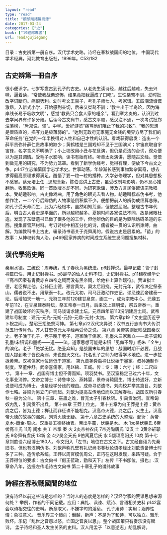 ```yaml
---
layout: "read"
type: "read"
title: "顧頡剛諸篇摘錄"
date: 2017-03-24
categories: ["史"]
book: ["19經部專書"]
url: read/gujiegang
---
```


目录：古史辨第一册自序。汉代学术史略。诗经在春秋战国间的地位。
中国现代学术经典，河北教育出版社，1996年。C53/182

## 古史辨第一冊自序

很小便识字。七岁写盘古到孔子的古史。从老先生读诗经，越往后越难，失去兴味，逼着读，“常使我战栗恐怖，结果竟把我逼成了口吃”。生性桀骜不驯，幼时批改字词断句。痛恨势利。幼时考文王百子，考孔子师七人，考家谱。五四潮流慷慨激昂。入新式小学，开始感到亲切，后来又桀骜不驯：“教主出于半岛论，因为海岸线长易于吸收文明”，感觉“教员只会食人家的唾余”。看到章太炎的，认识到过去学问界有许多分歧。后读今古文尙书，感古文平顺，感汉注不通，一次考试批郑注落榜，“斥郑说，谬”。中学。爱好游览“痛骂他们阻止了我的兴致”。“我的思想是很质直的，描写力是极薄弱的”。“达到无政府无家庭无金钱的境界方尽了我们的革命任务”在党的一年半换得对人性和自己才性的认识。看戏获得启发：造出一个薛平贵弥补薛仁贵故事的缺少；黄鹤楼是三国戏却不见于三国演义；宇宙疯取自宇宙锋，名字含义不明确了；小上坟改用小丑与花旦演，但仍是贞洁的台词，观众便以为是其调情。受毛子水影响，读书有始有终。听章太炎演讲，愿随古文经。觉悟到做无用的研究，不为势力笼罩。看到了新学伪经考，觉得有理，便放下今古文之争。p447立志编纂<v>国学志</v>学术史。世事动荡，年龄渐长感到事物繁杂离奇，想去求得最高原理求得满足。醒悟了要一粒一粒的播种。大学必修理学，但对其思想极不感冒。蔡元培上任…思想革新。陈伯弢讲上古史，虽受<v>改制考</v>影响，仍不忍心推翻他。收集歌谣，同一首歌版本却不同。为研究歌谣，涉及方言民俗谚语宗教唱本。受胡适影响。古史像戏曲，用了角色的眼光去看人物。胡适叫标点<v>伪书考</v>，他想作注，一二个月后辨伪的人物事迹倒积累不少。便想把前人的辨伪成绩算总账。如孔子受天命而生，此为六经根本，虽然明知荒诞，但依然屈服。整理古书年代后，明白古人看史是平面的，所以越积越多。夏朝时间各家说法不同，故是闭眼杜造。发现了<v>东壁遗书</v>已做了很多他的工作，但他辨伪的目的是为驱除妨碍圣道的东西。搜集曹雪芹材料。考订诗经中相互分化的诗，儒者被一贯的认识所束缚，曲解。为编教科书上古史，辑录诗书语关于尧舜禹的。假说古史是层累的。「苗」的故事：从神权转向人治。p469回家养病的时间成立系统生发问题搜集材料。



## 漢代學術史略

秦用水德。三统说：周赤统，孔子春秋为黑统法。p6封禅说。最早记载：<v>管子封禅篇</v>已佚，用<v>史记封禅书</v>。p8最早的仙人史料不知，<v>史记封禅书</v>。p11翻孝经学史『高帝因秦有靑黄赤白四帝之祠而没有黑帝祠，给他补上算作瑞符』。贾谊拟土德，老臣撵走他。公孙臣土德，预言黄龙。窦太后阻挠。元封元年，武帝决定祭泰山，儒者说不出，用祭泰一礼。改元太初，司马迁激动作史记。谬忌谏武帝建泰一坛。后增加天一地一。元狩三年前120建甘泉宫，画三一，成为宗教中心。元鼎五年前112，在甘泉建泰畤坛，祭五帝泰一日月。后来汶上建明堂，祭五帝泰一。重建了战国破坏的天秩序。司马谈请求建土坛。元鼎四年前113汾阴建后土祠。武帝建年号制度：建元-元光-元朔-元狩-元鼎-元封-太初。
第六章p19「文史星历近乎卜祝之间」。楚昭王拒绝祭河神。
第七章p22汉代灾异说：<v>汉书五行志</v><v>尙书大传洪范五行传</v><v>月令</v>。齐人甘忠<v>包元太平经</v>再受命之说。
第八章 黄帝实则反映战国秦汉史。老子晚于孔子，<v>老子</v>晚于老子，道家晚于儒家。孔墨朱三家鼎立——孟子调和孔墨\宋钘调和墨杨——道——法。道家思想可能是宋钘「见侮不辱」杨朱「全生」的演化。<v>老子</v>「绝学无忧。绝圣弃知」是战国末年的思想：战国时期不必要，且战国人提到老子皆说柔弱，未说毁灭文化。托名孔子之师为取得学术地位。进一步拉拢黄帝。汉初儒家地位远低于道家。
第九章尧舜禹禅让说始于墨家。叔孙通制作制度。至董仲舒。武帝喜儒家，用赵綰、王臧。传：专：簿：六寸；经：二尺四寸。
第十一章．战国有博士但不得而知。项羽焚书。至汉室稳定已过六十年，文化事业消停。文帝立博士：诗鲁申公、燕韩婴，景帝诗辕固生。博士待遇好，立新说便可成为博士，也是经学分歧的理由。成帝寻访遗书，刘向校并举其篇目。刘歆作<v>七略</v>。谷梁为另立门户而起。刘歆为提高左传地位而以其解春秋。战国汉所引春秋一般为公羊。
第十三章．巫蛊之难，冒充太子引春秋斩。引禹贡治河。宣帝匈奴内乱，引禹贡不出兵。
第十四章 王莽上位史。
第十五章为何王莽是土德：黄帝虞之后，皆为土德；禅让而非征诛不能相克。汉高帝火德，尧之后，火生土。汉高帝火德的故事的漏洞。刘秀火德无疑。
第十六章古史系统的大整理。邹衍：黄帝-夏<n>木</n>-商<n>金</n>-周<n>火</n>。汉重排五德终始表。帝出乎震，伏羲是木。
木     1太昊伏羲氏    6帝喾高辛氏    11周
闰水     共工           帝挚            秦
火     2炎帝神农氏    7帝尧陶唐氏    12汉
土     3黄帝轩辕氏    8帝舜有虞氏    13新
金     4少昊金天氏    9伯禹夏后氏
水     5颛顼高阳氏    10商
第十七章刘歆设六经博士180人。今文归入「左书」地位在古文之下。古文经自诩为先秦旧书，但也有汉朝伪书。刘歆声称孔壁有礼记尙书春秋论语孝经<n>比刘歆责备博士时多了三种</n>。造传承系统。王莽以周官模仿周公，正巧在这时发现，来路可疑。合于王莽得位的要求：古文尙书『假王莅政，勤和天下』左传『不书卽位，摄也』.汉章帝八年，选授左传毛诗古文尙书
第二十章孔子的谶纬故事



## 詩經在春秋戰國間的地位

没有诗经以前这些诗是怎样的？当时人的态度是怎样的？汉经学家的荒谬思想来源何处？
举例，作者的不同记载。应用：典礼、讽谏、赋诗、言语<n>相关史料</n>
p142宴会以诗相交往的史料。断章取义，不嫌字句的淫亵。
孔子用诗：实用；涵养性情；象征意义。
音乐界三个趋向：僭越，新声：不是为了和诗，可以独立。雅乐败坏。乐记「乱世之音怨以怒，亡国之音哀以思」。整个战国策只有奏乐没有赋诗。
孟子诗经和圣人发生关系的史料。汉人用孟子「以意逆志」胡乱解诗。
